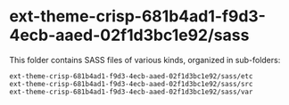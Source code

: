 # ext-theme-crisp-681b4ad1-f9d3-4ecb-aaed-02f1d3bc1e92/sass

This folder contains SASS files of various kinds, organized in sub-folders:

    ext-theme-crisp-681b4ad1-f9d3-4ecb-aaed-02f1d3bc1e92/sass/etc
    ext-theme-crisp-681b4ad1-f9d3-4ecb-aaed-02f1d3bc1e92/sass/src
    ext-theme-crisp-681b4ad1-f9d3-4ecb-aaed-02f1d3bc1e92/sass/var
